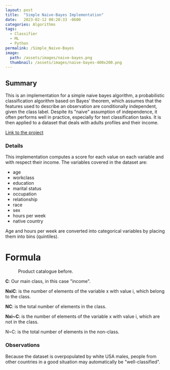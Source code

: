 ```yaml
---
layout: post
title:  "Simple Naive-Bayes Implementation"
date:   2023-02-12 00:20:33 -0600
categories: Algorithms
tags:
  - Classifier
  - ML
  - Python
permalink: /Simple_Naive-Bayes
image: 
  path: /assets/images/naive-bayes.png
  thumbnail: /assets/images/naive-bayes-400x200.png
---
```


## Summary
This is an implementation for a simple naive bayes algorithm, a probabilistic classification algorithm based on Bayes' theorem, which assumes that the features used to describe an observation are conditionally independent, given the class label. Despite its "naive" assumption of independence, it often performs well in practice, especially for text classification tasks. It is then applied to a dataset that deals with adults profiles and their income. 

[Link to the project]

### Details
This implementation computes a score for each value on each variable and with respect their income. The variables covered in the dataset are:
- age
- workclass
- education
- marital status
- occupation
- relationship
- race
- sex
- hours per week
- native country

Age and hours per week are converted into categorical variables by placing them into bins (quintiles).

# Formula
<figure class="align-center">
  <a href="#"><img src="{{ site.url }}{{ site.baseurl }}/assets/images/Simple_Naive-Bayes/formula.jpg" alt=""></a>
  <figcaption>Product catalogue before.</figcaption>
</figure> 

**C**: Our main class, in this case "income".

**NxiC**: is the number of elements of the variable x with value i, which belong to the class.

**NC**: is the total number of elements in the class.

**Nxi~C**: is the number of elements of the variable x with value i, which are not in the class.

N~C: is the total number of elements in the non-class.

### Observations
Because the dataset is overpopulated by white USA males, people from other countries in a good situation may automatically be "well-classified". 

[Link to the project]: https://github.com/dafhorz/Simple_Naive-Bayes